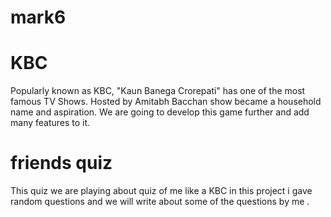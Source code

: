# mark6
# KBC
Popularly known as KBC, "Kaun Banega Crorepati" has one of the most famous TV Shows. Hosted by Amitabh Bacchan show became a household name and aspiration. We are going to develop this game further and add many features to it.
# friends quiz
This quiz we are playing about quiz of me like a KBC in this project i gave random questions and we will write about some of the questions by me .
 
